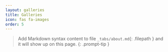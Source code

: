 ```yaml
---
layout: galleries
title: Galleries
icon: fas fa-images
order: 5
---
```


> Add Markdown syntax content to file `_tabs/about.md`{: .filepath } and it will show up on this page.
{: .prompt-tip }
